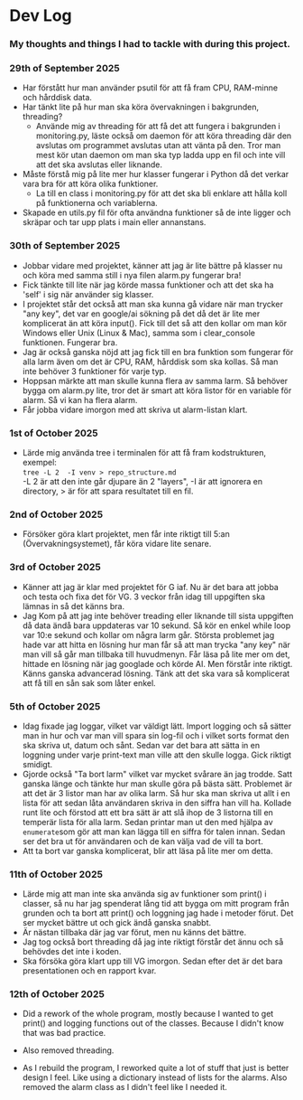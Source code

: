 # Dev Log
### My thoughts and things I had to tackle with during this project. 
### 29th of September 2025
- Har förstått hur man använder psutil för att få fram CPU, RAM-minne och hårddisk data. 
- Har tänkt lite på hur man ska köra övervakningen i bakgrunden, threading?
    - Använde mig av threading för att få det att fungera i bakgrunden i monitoring.py, läste också om daemon för att köra threading där den avslutas om programmet avslutas utan att vänta på den. Tror man mest kör utan daemon om man ska typ ladda upp en fil och inte vill att det ska avslutas eller liknande. 
- Måste förstå mig på lite mer hur klasser fungerar i Python då det verkar vara bra för att köra olika funktioner.
    - La till en class i monitoring.py för att det ska bli enklare att hålla koll på funktionerna och variablerna. 
- Skapade en utils.py fil för ofta användna funktioner så de inte ligger och skräpar och tar upp plats i main eller annanstans. 

### 30th of September 2025
- Jobbar vidare med projektet, känner att jag är lite bättre på klasser nu och köra med samma still i nya filen alarm.py fungerar bra!
- Fick tänkte till lite när jag körde massa funktioner och att det ska ha 'self' i sig när använder sig klasser. 
- I projektet står det också att man ska kunna gå vidare när man trycker "any key", det var en google/ai sökning på det då det är lite mer komplicerat än att köra input(). Fick till det så att den kollar om man kör Windows eller Unix (Linux & Mac), samma som i clear_console funktionen. Fungerar bra. 
- Jag är också ganska nöjd att jag fick till en bra funktion som fungerar för alla larm även om det är CPU, RAM, hårddisk som ska kollas. Så man inte behöver 3 funktioner för varje typ.
- Hoppsan märkte att man skulle kunna flera av samma larm. Så behöver bygga om alarm.py lite, tror det är smart att köra listor för en variable för alarm. Så vi kan ha flera alarm.
- Får jobba vidare imorgon med att skriva ut alarm-listan klart. 

### 1st of October 2025
- Lärde mig använda tree i terminalen för att få fram kodstrukturen, exempel: <br>
```tree -L 2  -I venv > repo_structure.md``` <br>
-L 2 är att den inte går djupare än 2 "layers", -I är att ignorera en directory, > är för att spara resultatet till en fil. 

### 2nd of October 2025
- Försöker göra klart projektet, men får inte riktigt till 5:an (Övervakningsystemet), får köra vidare lite senare. 

### 3rd of October 2025
- Känner att jag är klar med projektet för G iaf. Nu är det bara att jobba och testa och fixa det för VG. 3 veckor från idag till uppgiften ska lämnas in så det känns bra. 
- Jag Kom på att jag inte behöver treading eller liknande till sista uppgiften då data ändå bara uppdateras var 10 sekund. Så kör en enkel while loop var 10:e sekund och kollar om några larm går. 
Största problemet jag hade var att hitta en lösning hur man får så att man trycka "any key" när man vill så går man tillbaka till huvudmenyn. Får läsa på lite mer om det, hittade en lösning när jag googlade och körde AI. Men förstår inte riktigt. Känns ganska advancerad lösning. Tänk att det ska vara så komplicerat att få till en sån sak som låter enkel. 

### 5th of October 2025
- Idag fixade jag loggar, vilket var väldigt lätt. Import logging och så sätter man in hur och var man vill spara sin log-fil och i vilket sorts format den ska skriva ut, datum och sånt. Sedan var det bara att sätta in en loggning under varje print-text man ville att den skulle logga. Gick riktigt smidigt. 
- Gjorde också "Ta bort larm" vilket var mycket svårare än jag trodde. Satt ganska länge och tänkte hur man skulle göra på bästa sätt. Problemet är att det är 3 listor man har av olika larm. Så hur ska man skriva ut allt i en lista för att sedan låta användaren skriva in den siffra han vill ha. Kollade runt lite och förstod att ett bra sätt är att slå ihop de 3 listorna till en temperär lista för alla larm. Sedan printar man ut den med hjälpa av ```enumerate```som gör att man kan lägga till en siffra för talen innan. Sedan ser det bra ut för användaren och de kan välja vad de vill ta bort. 
- Att ta bort var ganska komplicerat, blir att läsa på lite mer om detta. 

### 11th of October 2025
- Lärde mig att man inte ska använda sig av funktioner som print() i classer, så nu har jag spenderat lång tid att bygga om mitt program från grunden och ta bort att print() och loggning jag hade i metoder förut. Det ser mycket bättre ut och gick ändå ganska snabbt.
- Är nästan tillbaka där jag var förut, men nu känns det bättre. 
- Jag tog också bort threading då jag inte riktigt förstår det ännu och så behövdes det inte i koden. 
- Ska försöka göra klart upp till VG imorgon. Sedan efter det är det bara presentationen och en rapport kvar. 

### 12th of October 2025
- Did a rework of the whole program, mostly because I wanted to get print() and logging functions out of the classes. Because I didn't know that was bad practice. 

- Also removed threading. 

- As I rebuild the program, I reworked quite a lot of stuff that just is better design I feel. Like using a dictionary instead of lists for the alarms. Also removed the alarm class as I didn't feel like I needed it. 